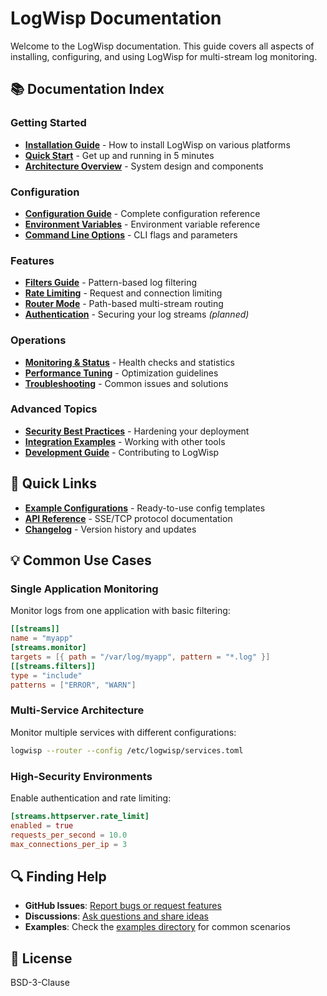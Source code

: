 # LogWisp Documentation

Welcome to the LogWisp documentation. This guide covers all aspects of installing, configuring, and using LogWisp for multi-stream log monitoring.

## 📚 Documentation Index

### Getting Started
- **[Installation Guide](installation.md)** - How to install LogWisp on various platforms
- **[Quick Start](quickstart.md)** - Get up and running in 5 minutes
- **[Architecture Overview](architecture.md)** - System design and components

### Configuration
- **[Configuration Guide](configuration.md)** - Complete configuration reference
- **[Environment Variables](environment.md)** - Environment variable reference
- **[Command Line Options](cli.md)** - CLI flags and parameters

### Features
- **[Filters Guide](filters.md)** - Pattern-based log filtering
- **[Rate Limiting](ratelimiting.md)** - Request and connection limiting
- **[Router Mode](router.md)** - Path-based multi-stream routing
- **[Authentication](authentication.md)** - Securing your log streams *(planned)*

### Operations
- **[Monitoring & Status](monitoring.md)** - Health checks and statistics
- **[Performance Tuning](performance.md)** - Optimization guidelines
- **[Troubleshooting](troubleshooting.md)** - Common issues and solutions

### Advanced Topics
- **[Security Best Practices](security.md)** - Hardening your deployment
- **[Integration Examples](integrations.md)** - Working with other tools
- **[Development Guide](development.md)** - Contributing to LogWisp

## 🚀 Quick Links

- **[Example Configurations](examples/)** - Ready-to-use config templates
- **[API Reference](api.md)** - SSE/TCP protocol documentation
- **[Changelog](../CHANGELOG.md)** - Version history and updates

## 💡 Common Use Cases

### Single Application Monitoring
Monitor logs from one application with basic filtering:
```toml
[[streams]]
name = "myapp"
[streams.monitor]
targets = [{ path = "/var/log/myapp", pattern = "*.log" }]
[[streams.filters]]
type = "include"
patterns = ["ERROR", "WARN"]
```

### Multi-Service Architecture
Monitor multiple services with different configurations:
```bash
logwisp --router --config /etc/logwisp/services.toml
```

### High-Security Environments
Enable authentication and rate limiting:
```toml
[streams.httpserver.rate_limit]
enabled = true
requests_per_second = 10.0
max_connections_per_ip = 3
```

## 🔍 Finding Help

- **GitHub Issues**: [Report bugs or request features](https://github.com/logwisp/logwisp/issues)
- **Discussions**: [Ask questions and share ideas](https://github.com/logwisp/logwisp/discussions)
- **Examples**: Check the [examples directory](examples/) for common scenarios

## 📝 License

BSD-3-Clause